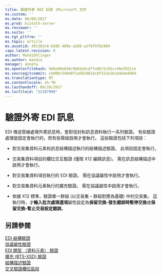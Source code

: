 ```yaml
---
title: 驗證外寄 EDI 訊息 |Microsoft 文件
ms.custom: ''
ms.date: 06/08/2017
ms.prod: biztalk-server
ms.reviewer: ''
ms.suite: ''
ms.tgt_pltfrm: ''
ms.topic: article
ms.assetid: 491303c0-b585-409e-a289-a2f6f9f82469
caps.latest.revision: 6
author: MandiOhlinger
ms.author: mandia
manager: anneta
ms.openlocfilehash: 946e90eb58c9b81e0cd7fa9bf2c02cc49af021ce
ms.sourcegitcommit: cb908c540d8f1a692d01dc8f313e16cb4b4e696d
ms.translationtype: MT
ms.contentlocale: zh-TW
ms.lasthandoff: 09/20/2017
ms.locfileid: "22287990"
---
```

# <a name="validation-of-outgoing-edi-messages"></a>驗證外寄 EDI 訊息
EDI 傳送管線處理外寄訊息時，會對信封和訊息資料執行一系列驗證。 有些驗證處理是固定會執行的，而有些需經啟用才會執行。 這些驗證包括下列項目：  
  
-   對交易集資料元素和訊息結構描述執行的結構描述驗證。 此項目固定會執行。  
  
-   交易集資料項目的欄位交互驗證 (僅限 X12 編碼訊息)。 需在訊息結構描述中啟用才會執行。  
  
-   對交易集資料項目執行的 EDI 驗證。 需在協議屬性中啟用才會執行。  
  
-   對交易集資料元素執行的擴充驗證。 需在協議屬性中啟用才會執行。  
  
-   依據 X12 標準，驗證單一群組 (以交易集 – 群組對應為基礎) 中的交易集。 這執行時，才**輸入批次處理選項**屬性設定為**保留交換-發生錯誤時暫停交換**或**保留交換-暫止交易設定錯誤**。  
  
## <a name="see-also"></a>另請參閱  
 [EDI 結構驗證](../core/edi-structural-validation.md)   
 [協議屬性驗證](../core/agreement-properties-validation.md)   
 [EDI 類型 （資料元素） 驗證](../core/edi-type-data-element-validation.md)   
 [擴充 (BTS-XSD) 驗證](../core/extended-bts-xsd-validation.md)   
 [結構描述驗證](../core/schema-validation2.md)   
 [交叉驗證欄位區段](../core/cross-field-segment-validation.md)